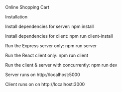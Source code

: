 Online Shopping Cart 

Installation

Install dependencies for server: npm install

Install dependencies for client: npm run client-install

Run the Express server only: npm run server

Run the React client only: npm run client

Run the client & server with concurrently: npm run dev

Server runs on http://localhost:5000

Client runs on on http://localhost:3000
